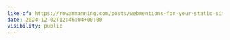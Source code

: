 ```yaml
---
like-of: https://rowanmanning.com/posts/webmentions-for-your-static-site/
date: 2024-12-02T12:46:04+00:00
visibility: public
---
```

